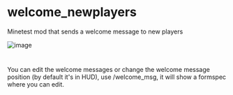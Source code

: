 # welcome_newplayers
Minetest mod that sends a welcome message to new players

![image](https://user-images.githubusercontent.com/69259430/127742159-c9b7f6f9-dd9b-4803-9a75-73240e85cd42.png)
#
You can edit the welcome messages or change the welcome message position (by default it's in HUD), use /welcome_msg, it will show a formspec where you can edit.
